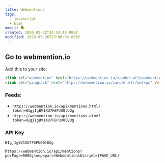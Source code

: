 ```yaml
---
title: Webmentions
tags:
  - javascript
  - html
emoji: 🗣
created: 2020-03-22T14:53:49.000Z
modified: 2020-03-26T23:06:06.000Z
---
```


## Go to webmention.io

Add this to your site:

```html
<link rel="webmention" href="https://webmention.io/zander.wtf/webmention" />
<link rel="pingback" href="https://webmention.io/zander.wtf/xmlrpc" />
```

### Feeds:

- `https://webmention.io/api/mentions.html?token=H1gjIgBV1XU7F6PUO0lUOg`
- `https://webmention.io/api/mentions.atom?token=H1gjIgBV1XU7F6PUO0lUOg`

### API Key

```
H1gjIgBV1XU7F6PUO0lUOg
```

```
https://webmention.io/api/mentions?perPage=500&jsonp=parseWebmentions&target={PAGE_URL}
```
